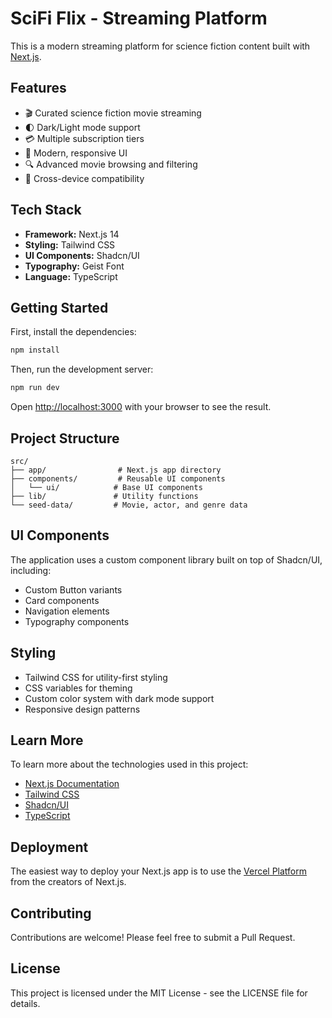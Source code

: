 # SciFi Flix - Streaming Platform

This is a modern streaming platform for science fiction content built with [Next.js](https://nextjs.org).

## Features

- 🎬 Curated science fiction movie streaming
- 🌓 Dark/Light mode support
- 💳 Multiple subscription tiers
- 🎨 Modern, responsive UI
- 🔍 Advanced movie browsing and filtering
- 📱 Cross-device compatibility

## Tech Stack

- **Framework:** Next.js 14
- **Styling:** Tailwind CSS
- **UI Components:** Shadcn/UI
- **Typography:** Geist Font
- **Language:** TypeScript

## Getting Started

First, install the dependencies:

```bash
npm install
```

Then, run the development server:

```bash
npm run dev
```

Open [http://localhost:3000](http://localhost:3000) with your browser to see the result.

## Project Structure

```
src/
├── app/                # Next.js app directory
├── components/         # Reusable UI components
│   └── ui/            # Base UI components
├── lib/               # Utility functions
└── seed-data/         # Movie, actor, and genre data
```

## UI Components

The application uses a custom component library built on top of Shadcn/UI, including:

- Custom Button variants
- Card components
- Navigation elements
- Typography components

## Styling

- Tailwind CSS for utility-first styling
- CSS variables for theming
- Custom color system with dark mode support
- Responsive design patterns

## Learn More

To learn more about the technologies used in this project:

- [Next.js Documentation](https://nextjs.org/docs)
- [Tailwind CSS](https://tailwindcss.com/docs)
- [Shadcn/UI](https://ui.shadcn.com)
- [TypeScript](https://www.typescriptlang.org/docs)

## Deployment

The easiest way to deploy your Next.js app is to use the [Vercel Platform](https://vercel.com/new?utm_medium=default-template&filter=next.js&utm_source=create-next-app&utm_campaign=create-next-app-readme) from the creators of Next.js.

## Contributing

Contributions are welcome! Please feel free to submit a Pull Request.

## License

This project is licensed under the MIT License - see the LICENSE file for details.
